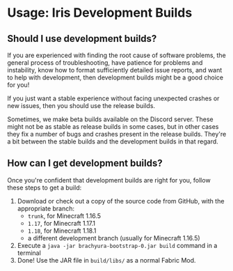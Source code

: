# Usage: Iris Development Builds

## Should I use development builds?

If you are experienced with finding the root cause of software problems, the general process of troubleshooting, have patience for problems and instability, know how to format sufficiently detailed issue reports, and want to help with development, then development builds might be a good choice for you!

If you just want a stable experience without facing unexpected crashes or new issues, then you should use the release builds.

Sometimes, we make beta builds available on the Discord server. These might not be as stable as release builds in some cases, but in other cases they fix a number of bugs and crashes present in the release builds. They're a bit between the stable builds and the development builds in that regard.


## How can I get development builds?

Once you're confident that development builds are right for you, follow these steps to get a build:

1. Download or check out a copy of the source code from GitHub, with the appropriate branch:
    - `trunk`, for Minecraft 1.16.5
    - `1.17`, for Minecraft 1.17.1
    - `1.18`, for Minecraft 1.18.1
    - a different development branch (usually for Minecraft 1.16.5)
2. Execute a `java -jar brachyura-bootstrap-0.jar build` command in a terminal
3. Done! Use the JAR file in `build/libs/` as a normal Fabric Mod.
